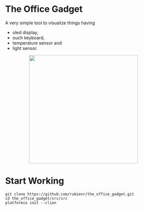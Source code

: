 # The Office Gadget
A very simple tool to visualize things having

* oled display,
* ouch keyboard,
* temperature sensor and
* light sensor.

<p align="center">
  <img src="https://github.com/rubienr/the_office_gadget/blob/master/docs/tog.jpg?raw=true" width="350"/>
</p>

# Start Working
```
git clone https://github.com/rubienr/the_office_gadget.git
cd the_office_gadget/src/src
platformio init --clion
```
